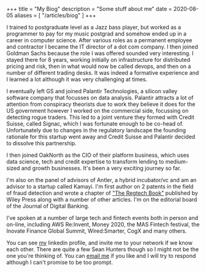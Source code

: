 +++
title = "My Biog"
description = "Some stuff about me"
date = 2020-08-05
aliases = [ "/articles/biog" ]
+++

I trained to postgraduate level as a Jazz bass player, but worked as a
programmer to pay for my music postgrad and somehow ended up in a
career in computer science. After various roles as a permanent employee
and contractor I became the IT director of a dot com company. I then joined
Goldman Sachs because the role I was offered sounded very interesting.  I
stayed there for 8 years, working initially on infrastructure for distributed
pricing and risk, then in what would now be called devops, and then on a number
of different trading desks. It was indeed a formative experience and I learned
a lot although it was very challenging at times.

I eventually left GS and joined Palantir Technologies, a silicon valley
software company that focusses on data analysis. Palantir attracts a lot of
attention from conspiracy theorists due to work they believe it does for the US
government however I worked on the commercial side, focussing on detecting
rogue traders. This led to a joint venture they formed with Credit Suisse,
called Signac, which I was fortunate enough to be co-head of. Unfortunately due
to changes in the regulatory landscape the founding rationale for this
startup went away and Credit Suisse and Palantir decided to dissolve this
partnership.

I then joined OakNorth as the CIO of their platform business, which uses data
science, tech and credit expertise to transform lending to medium-sized and
growth businesses. It's been a very exciting journey so far.

I'm also on the panel of advisors of Antler, a hybrid incubator/vc and am an
advisor to a startup called Kamayi. I'm first author on 2 patents in the field of
fraud detection and wrote a chapter of ["The Regtech
Book"](https://onlinelibrary.wiley.com/doi/book/10.1002/9781119362197)
published by Wiley Press along with a number of other
articles. I'm on the editorial board of the Journal of Digital Banking.

I've spoken at a number of large tech and fintech events both in person and
on-line, including AWS Re:Invent, Money 2020, the MAS Fintech festival, the
Inovate Finance Global Summit, Wired:Smarter, CogX and many others.

You can see [my][6] linkedin profile, and invite me to your network if we
know each other. There are quite a few Sean Hunters though so I might
not be the one you're thinking of. You can [email me][5] if you like and I will
try to respond although I can't promise to be too prompt.

[5]: mailto:sean@uncarved.com
[6]: http://www.linkedin.com/pub/sean-hunter/b/358/548
